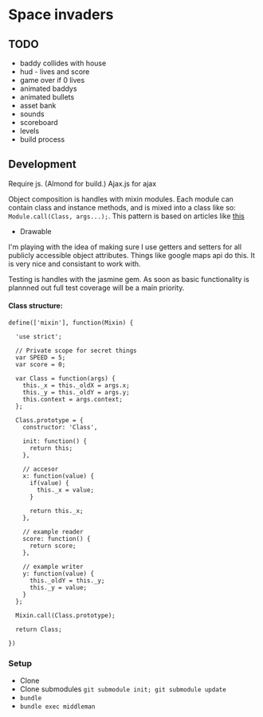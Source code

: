 # Space invaders

## TODO

* baddy collides with house
* hud - lives and score
* game over if 0 lives
* animated baddys
* animated bullets
* asset bank
* sounds
* scoreboard
* levels
* build process


## Development

Require js. (Almond for build.)
Ajax.js for ajax

Object composition is handles with mixin modules. Each module can contain class
and instance methods, and is mixed into a class like so: `Module.call(Class, args...);`.
This pattern is based on articles like [this](https://javascriptweblog.wordpress.com/2011/05/31/a-fresh-look-at-javascript-mixins/)

* Drawable

I'm playing with the idea of making sure I use getters and setters for all publicly accessible object
attributes. Things like google maps api do this. It is very nice and consistant
to work with.

Testing is handles with the jasmine gem. As soon as basic functionality is plannned out
full test coverage will be a main priority.

#### Class structure:

```
define(['mixin'], function(Mixin) {

  'use strict';

  // Private scope for secret things
  var SPEED = 5;
  var score = 0;

  var Class = function(args) {
    this._x = this._oldX = args.x;
    this._y = this._oldY = args.y;
    this.context = args.context;
  };

  Class.prototype = {
    constructor: 'Class',

    init: function() {
      return this;
    },

    // accesor
    x: function(value) {
      if(value) {
        this._x = value;
      }

      return this._x;
    },

    // example reader
    score: function() {
      return score;
    },

    // example writer
    y: function(value) {
      this._oldY = this._y;
      this._y = value;
    }
  };

  Mixin.call(Class.prototype);

  return Class;

})
```


### Setup

* Clone
* Clone submodules `git submodule init; git submodule update`
* `bundle`
* `bundle exec middleman`
